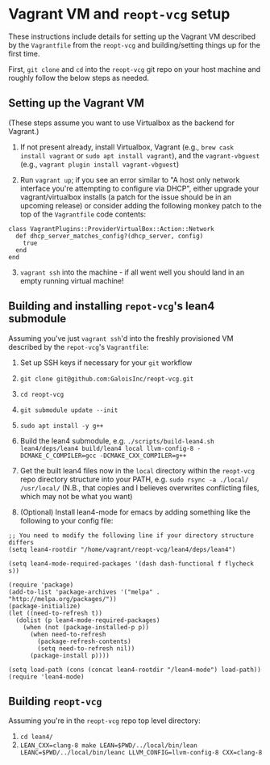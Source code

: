 # Vagrant VM and `reopt-vcg` setup

These instructions include details for setting up the Vagrant VM described by the `Vagrantfile` from the `reopt-vcg` and building/setting things up for the first time.

First, `git clone` and `cd` into the `reopt-vcg` git repo on your host machine and roughly follow the below steps as needed.

## Setting up the Vagrant VM

(These steps assume you want to use Virtualbox as the backend for Vagrant.)

1. If not present already, install Virtualbox, Vagrant (e.g., `brew cask install vagrant` or `sudo apt install vagrant`), and the `vagrant-vbguest` (e.g., `vagrant plugin install vagrant-vbguest`)

2. Run `vagrant up`; if you see an error similar to "A host only
   network interface you're attempting to configure via DHCP", either
   upgrade your vagrant/virtualbox installs (a patch for the issue
   should be in an upcoming release) or consider adding the following
   monkey patch to the top of the `Vagrantfile` code contents:

```
class VagrantPlugins::ProviderVirtualBox::Action::Network
  def dhcp_server_matches_config?(dhcp_server, config)
    true
  end
end
```                                                                                                                                                 
3. `vagrant ssh` into the machine - if all went well you should land in an empty running virtual machine!


## Building and installing `repot-vcg`'s lean4 submodule

Assuming you've just `vagrant ssh`'d into the freshly provisioned VM described by the `repot-vcg`'s `Vagrantfile`:

1. Set up SSH keys if necessary for your `git` workflow

2. `git clone git@github.com:GaloisInc/reopt-vcg.git`

3. `cd reopt-vcg`

4. `git submodule update --init`

5. `sudo apt install -y g++`

6. Build the lean4 submodule, e.g. `./scripts/build-lean4.sh lean4/deps/lean4 build/lean4 local llvm-config-8 -DCMAKE_C_COMPILER=gcc -DCMAKE_CXX_COMPILER=g++`

7. Get the built lean4 files now in the `local` directory within the `reopt-vcg` repo directory structure into your PATH, e.g. `sudo rsync -a ./local/ /usr/local/` (N.B., that copies and I believes overwrites conflicting files, which may not be what you want)

8. (Optional) Install lean4-mode for emacs by adding something like the following to your config file:

```
;; You need to modify the following line if your directory structure differs
(setq lean4-rootdir "/home/vagrant/reopt-vcg/lean4/deps/lean4")

(setq lean4-mode-required-packages '(dash dash-functional f flycheck s))

(require 'package)
(add-to-list 'package-archives '("melpa" . "http://melpa.org/packages/"))
(package-initialize)
(let ((need-to-refresh t))
  (dolist (p lean4-mode-required-packages)
    (when (not (package-installed-p p))
      (when need-to-refresh
        (package-refresh-contents)
        (setq need-to-refresh nil))
      (package-install p))))

(setq load-path (cons (concat lean4-rootdir "/lean4-mode") load-path))
(require 'lean4-mode)
```


## Building `reopt-vcg`

Assuming you're in the `reopt-vcg` repo top level directory:

1. `cd lean4/`
2. `LEAN_CXX=clang-8 make LEAN=$PWD/../local/bin/lean LEANC=$PWD/../local/bin/leanc LLVM_CONFIG=llvm-config-8 CXX=clang-8`
